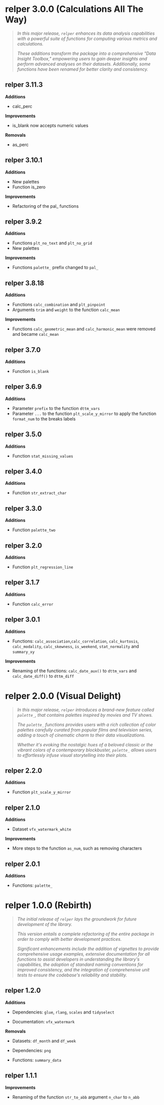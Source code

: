 # relper 3.0.0 (Calculations All The Way)

> *In this major release, `relper` enhances its data analysis capabilities with a powerful suite of functions for computing various metrics and calculations.*
>
> *These additions transform the package into a comprehensive "Data Insight Toolbox," empowering users to gain deeper insights and perform advanced analyses on their datasets. Additionally, some functions have been renamed for better clarity and consistency.*

## relper 3.11.3

**Additions**

-   calc_perc

**Improvements**

-   is_blank now accepts numeric values 

**Removals**

-   as_perc

## relper 3.10.1

**Additions**

-   New palettes
-   Function is_zero

**Improvements**

-   Refactoring of the pal_ functions 


## relper 3.9.2

**Additions**

-   Functions `plt_no_text` and `plt_no_grid`
-   New palettes

**Improvements**

-   Functions `palette_` prefix changed to `pal_`

## relper 3.8.18

**Additions**

-   Functions `calc_combination` and `plt_pinpoint` 
-   Arguments `trim` and `weight` to the function `calc_mean`

**Improvements**

-   Functions `calc_geometric_mean` and `calc_harmonic_mean` were removed and became `calc_mean`

## relper 3.7.0

**Additions**

-   Function `is_blank`

## relper 3.6.9

**Additions**

-   Parameter `prefix` to the function `dttm_vars`
-   Parameter `...` to the function `plt_scale_y_mirror` to apply the function `format_num` to the breaks labels

## relper 3.5.0

**Additions**

-   Function `stat_missing_values`

## relper 3.4.0

**Additions**

-   Function `str_extract_char`

## relper 3.3.0

**Additions**

-   Function `palette_two`

## relper 3.2.0

**Additions**

-   Function `plt_regression_line`


## relper 3.1.7

**Additions**

-   Function `calc_error`

## relper 3.0.1

**Additions**

-   Functions: `calc_association`,`calc_correlation`, `calc_kurtosis`, `calc_modality`, `calc_skewness`, `is_weekend`, `stat_normality` and `summary_xy`

**Improvements**

-   Renaming of the functions: `calc_date_aux()` to `dttm_vars` and `calc_date_diff()` to `dttm_diff`


# relper 2.0.0 (Visual Delight)

> *In this major release, `relper` introduces a brand-new feature called `palette_`, that contains palettes inspired by movies and TV shows.*
>
> *The `palette_` functions provides users with a rich collection of color palettes carefully curated from popular films and television series, adding a touch of cinematic charm to their data visualizations.*
>
> *Whether it's evoking the nostalgic hues of a beloved classic or the vibrant colors of a contemporary blockbuster, `palette_` allows users to effortlessly infuse visual storytelling into their plots.*

## relper 2.2.0

**Additions**

-   Function `plt_scale_y_mirror`

## relper 2.1.0

**Additions**

-   Dataset `vfx_watermark_white`

**Improvements**

-   More steps to the function `as_num`, such as removing characters

## relper 2.0.1

**Additions**

-   Functions: `palette_`

# relper 1.0.0 (Rebirth)

> *The initial release of `relper` lays the groundwork for future development of the library.*
>
> *This version entails a complete refactoring of the entire package in order to comply with better development practices.*
>
> *Significant enhancements include the addition of vignettes to provide comprehensive usage examples, extensive documentation for all functions to assist developers in understanding the library's capabilities, the adoption of standard naming conventions for improved consistency, and the integration of comprehensive unit tests to ensure the codebase's reliability and stability.*


## relper 1.2.0

**Additions**

-   Dependencies: `glue`, `rlang`, `scales` and `tidyselect`

-   Documentation: `vfx_watermark`

**Removals**

-   Datasets: `df_month` and `df_week`

-   Dependencies: `png`

-   Functions: `summary_data`

## relper 1.1.1

**Improvements**

-   Renaming of the function `str_to_abb` argument `n_char` to `n_abb`
